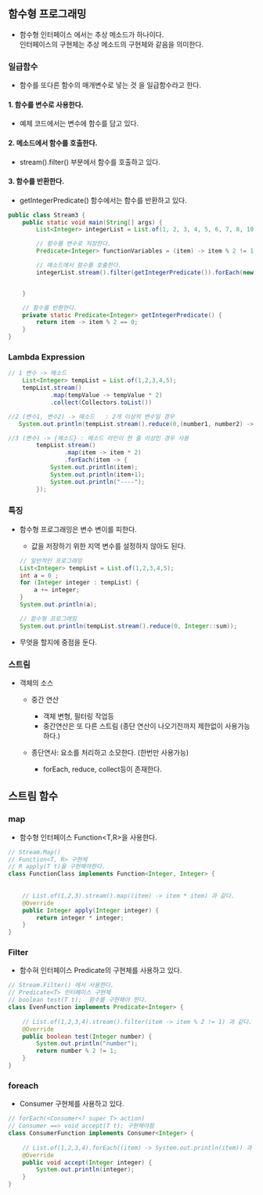 ## 함수형 프로그래밍
- 함수형 인터페이스 에서는 추상 메소드가 하나이다. <br/>
인터페이스의 구현체는 추상 메소드의 구현체와 같음을 의미한다. 



### 일급함수
- 함수를 또다른 함수의 매개변수로 넣는 것 을 일급함수라고 한다.  


#### 1. 함수를 변수로 사용한다. 
- 예제 코드에서는 변수에 함수를 담고 있다. 

#### 2. 메소드에서 함수를 호출한다.
- stream().filter() 부분에서 함수를 호출하고 있다.

#### 3. 함수를 반환한다.
- getIntegerPredicate() 함수에서는 함수를 반환하고 있다. 

``` java 
public class Stream3 {
    public static void main(String[] args) {
        List<Integer> integerList = List.of(1, 2, 3, 4, 5, 6, 7, 8, 10, 20, 30);

        // 함수를 변수로 저장한다.
        Predicate<Integer> functionVariables = (item) -> item % 2 != 1;

        // 메소드에서 함수를 호출한다.
        integerList.stream().filter(getIntegerPredicate()).forEach(new ConsumerFunction());


    }

    // 함수를 반환한다.
    private static Predicate<Integer> getIntegerPredicate() {
        return item -> item % 2 == 0;
    }
}

```


### Lambda Expression

```java
// 1 변수 -> 메소드
    List<Integer> tempList = List.of(1,2,3,4,5);
    tempList.stream()
            .map(tempValue -> tempValue * 2)
            .collect(Collectors.toList())

//2 (변수1, 변수2) -> 메소드   : 2개 이상의 변수일 경우
   System.out.println(tempList.stream().reduce(0,(number1, number2) -> number1 + number2));

//3 (변수) -> {메소드} : 메소드 라인이 한 줄 이상인 경우 사용  
        tempList.stream()
                .map(item -> item * 2)
                .forEach(item -> {
            System.out.println(item);
            System.out.println(item+1);
            System.out.println("----");
        });
```

### 특징

- 함수형 프로그래밍은 변수 변이를 피한다. 
    - 값을 저장하기 위한 지역 변수를 설정하지 않아도 된다.

    ```java
    // 일반적인 프로그래밍
    List<Integer> tempList = List.of(1,2,3,4,5);
    int a = 0 ;
    for (Integer integer : tempList) {
        a += integer;
    }
    System.out.println(a);

    // 함수형 프로그래밍
    System.out.println(tempList.stream().reduce(0, Integer::sum));
    ```

- 무엇을 할지에 중점을 둔다.


### 스트림
 - 객체의 소스
    - 중간 연산
        - 객체 변형, 필터링 작업등
        - 중간연산은 또 다른 스트림 (종단 연산이 나오기전까지 제한없이 사용가능하다.)

    - 종단연사: 요소를 처리하고 소모한다. (한번만 사용가능)
        - forEach, reduce, collect등이 존재한다. 



## 스트림 함수


### map

- 함수형 인터페이스 Function<T,R>을 사용한다.

```java
// Stream.Map()
// Function<T, R> 구현체
// R apply(T t)을 구현해야한다.
class FunctionClass implements Function<Integer, Integer> {
    
    
    // List.of(1,2,3).stream().map((item) -> item * item) 과 같다. 
    @Override
    public Integer apply(Integer integer) {
        return integer * integer;
    }
}

```

### Filter 

- 함수혀 인터페이스 Predicate의 구현체를 사용하고  있다.

```java 
// Stream.Filter() 에서 사용한다.   
// Predicate<T> 인터페이스 구현체
// boolean test(T t);  함수를 구현해야 한다. 
class EvenFunction implements Predicate<Integer> {
    
    // List.of(1,2,3,4).stream().filter(item -> item % 2 != 1) 과 같다.
    @Override
    public boolean test(Integer number) {
        System.out.println("number");
        return number % 2 != 1;
    }
}
```


### foreach 

- Consumer 구현체를 사용하고 있다. 

```java
// forEach(<Consumer<? super T> action)
// Consumer ==> void accept(T t); 구현해야함
class ConsumerFunction implements Consumer<Integer> {
    
    // List.of(1,2,3,4).forEach((item) -> System.out.println(item)) 과 같다. 
    @Override
    public void accept(Integer integer) {
        System.out.println(integer);
    }
}
```
